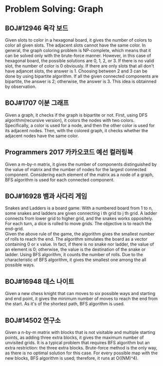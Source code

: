 # Problem Solving: Graph

## BOJ#12946 육각 보드
 Given slots to color in a hexagonal board, it gives the number of colors to
 color all given slots. The adjacent slots cannot have the same color. In 
 general, the graph coloring problem is NP-complete, which means that it can be 
 solved only with the brute-force manner. However, in this case of hexagonal 
 board, the possible solutions are 0, 1, 2, or 3. If there is no valid slot, 
 the number of color is 0 obviously. If there are only slots that all don't 
 have adjancet slots, the answer is 1. Choosing between 2 and 3 can be done by 
 using bipartite algorithm. If all the given connected components are 
 bipartite, the answer is 2; otherwise, the answer is 3. This idea is obtainned 
 by observation.

## BOJ#1707 이분 그래프
Given a graph, it checks if the graph is bipartite or not. First, using DFS 
algorithm(recursive version), it colors the nodes with two colors. 
Specifically, a color is used for a node, and then the other color is used for 
its adjacent nodes. Then, with the colored graph, it checks whether the 
adjacent nodes have the same color.

## Programmers 2017 카카오코드 예선 컬러링북
Given a m-by-n matrix, it gives the number of components distinguished by 
the value of matrix and the number of nodes for the largest connected component.
Considering each element of the matrix as a node of a graph, BFS algorithm is
used for each connected component.

## BOJ#16928 뱀과 사다리 게임
Snakes and Ladders is a board game. With a numbered board from 1 to n, some 
snakes and ladders are given connecting i th grid to j th grid. A ladder
connects from lower grid to higher grid, and the snakes works oppositely. For 
each turn, a dice is rolled to move grids. The objective is to reach the 
end-grid.  
Given the above rule of the game, the algorithm gives the smallest number of
rolls to reach the end. The algorithm simulates the board as a vector containing
0 or x value. In fact, if there is no snake nor ladder, the value of an element 
is 0; otherwise, the value is the destination of the snake or ladder. Using BFS 
algorithm, it counts the number of rolls. Due to the characteristic of BFS
algorithm, it gives the smallest one among the all possible ways.

## BOJ#16948 데스 나이트
Given a new chess knight that can moves to six possible ways and starting and 
end point, it gives the minimum number of moves to reach the end from the start.
As it's of the shortest path, BFS algorithm is used.

## BOJ#14502 연구소
Given a n-by-m matrix with blocks that is not visitable and multiple starting
points, as adding three extra blocks, it gives the maximum number of unvisited
grids. It is a typical problem that requires BFS algorithm but an extra
restriction: the three extra blocks. Brute-force method is the only way, as 
there is no optimal solution for this case. For every possible map with the new
blocks, BFS algorithm is used; therefore, it runs at O((NM)^4).